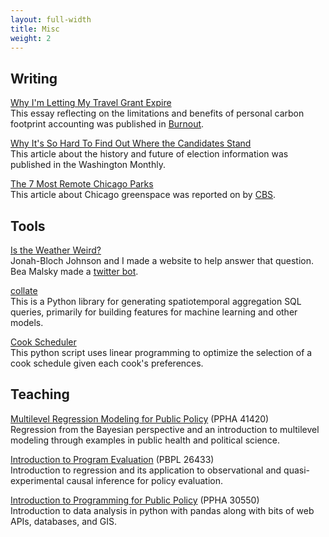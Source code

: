 ```yaml
---
layout: full-width
title: Misc
weight: 2
---
```


## Writing
[Why I'm Letting My Travel Grant Expire](assets/pdf/flying.pdf)<br/>This essay reflecting on the limitations and benefits of personal carbon footprint accounting was published in [Burnout](https://knowledge.uchicago.edu/record/2773).

[Why It's So Hard To Find Out Where the Candidates Stand](http://washingtonmonthly.com/2016/11/04/why-its-so-hard-to-find-out-where-the-candidates-stand/)<br/> This article about the history and future of election information was published in the Washington Monthly.

[The 7 Most Remote Chicago Parks](articles/17/chicago-parks)<br/>This article about Chicago greenspace was reported on by [CBS](https://chicago.cbslocal.com/2017/11/06/park-566-master-plan/).

## Tools 
[Is the Weather Weird?](https://www.istheweatherweird.com)<br/>Jonah-Bloch Johnson and I made a website to help answer that question. Bea Malsky made a [twitter bot](https://twitter.com/itww_chicago).

[collate](https://github.com/dssg/collate)<br/>This is a Python library for generating spatiotemporal aggregation SQL queries, primarily for building features for machine learning and other models.

[Cook Scheduler](https://github.com/potash/cook_scheduler)<br/>This python script uses linear programming to optimize the selection of a cook schedule given each cook's preferences.

## Teaching

[Multilevel Regression Modeling for Public Policy](assets/pdf/syllabus/multilevel.pdf) (PPHA 41420)<br/>
Regression from the Bayesian perspective and an introduction to multilevel modeling through examples in public health and political science.

[Introduction to Program Evaluation](assets/pdf/syllabus/program_eval.pdf) (PBPL 26433)<br/>
Introduction to regression and its application to observational and quasi-experimental causal inference for policy evaluation.

[Introduction to Programming for Public Policy](https://harris-ippp.github.io/) (PPHA 30550)<br/>
Introduction to data analysis in python with pandas along with bits of web APIs, databases, and GIS.
